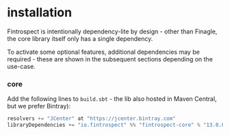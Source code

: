 # installation

Fintrospect is intentionally dependency-lite by design - other than Finagle, the core library itself only has a single dependency.

To activate some optional features, additional dependencies may be required - these are shown in the subsequent sections depending on the use-case.

### core

Add the following lines to ```build.sbt``` - the lib also hosted in Maven Central, but we prefer Bintray):
```scala
resolvers += "JCenter" at "https://jcenter.bintray.com"
libraryDependencies += "io.fintrospect" %% "fintrospect-core" % "13.0.0"
```
